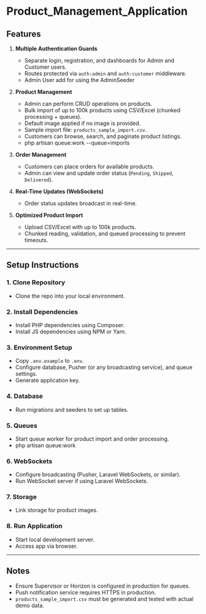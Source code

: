 # Product_Management_Application

## Features
1. **Multiple Authentication Guards**
   - Separate login, registration, and dashboards for Admin and Customer users.
   - Routes protected via `auth:admin` and `auth:customer` middleware.
   - Admin User add for using the AdminSeeder

2. **Product Management**
   - Admin can perform CRUD operations on products.
   - Bulk import of up to 100k products using CSV/Excel (chunked processing + queues).
   - Default image applied if no image is provided.
   - Sample import file: `products_sample_import.csv`.
   - Customers can browse, search, and paginate product listings.
   - php artisan queue:work --queue=imports

3. **Order Management**
   - Customers can place orders for available products.
   - Admin can view and update order status (`Pending`, `Shipped`, `Delivered`).

4. **Real-Time Updates (WebSockets)**
   - Order status updates broadcast in real-time.


6. **Optimized Product Import**
   - Upload CSV/Excel with up to 100k products.
   - Chunked reading, validation, and queued processing to prevent timeouts.

---

## Setup Instructions

### 1. Clone Repository
- Clone the repo into your local environment.

### 2. Install Dependencies
- Install PHP dependencies using Composer.
- Install JS dependencies using NPM or Yarn.

### 3. Environment Setup
- Copy `.env.example` to `.env`.
- Configure database, Pusher (or any broadcasting service), and queue settings.
- Generate application key.

### 4. Database
- Run migrations and seeders to set up tables.

### 5. Queues
- Start queue worker for product import and order processing.
- php artisan queue:work

### 6. WebSockets
- Configure broadcasting (Pusher, Laravel WebSockets, or similar).
- Run WebSocket server if using Laravel WebSockets.

### 7. Storage
- Link storage for product images.

### 8. Run Application
- Start local development server.
- Access app via browser.


---

## Notes
- Ensure Supervisor or Horizon is configured in production for queues.
- Push notification service requires HTTPS in production.
- `products_sample_import.csv` must be generated and tested with actual demo data.
